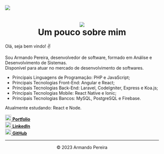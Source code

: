 <!-- BANNER OU LOGO -->
<h1>
<img src="https://ik.imagekit.io/mnbr5uwksus/ADSoftware/banner-ads_HKJ-B9hUel.jpg">
</h1>

<!-- DESCRIÇÃO -->
<center><h1>
<img rel="icon" src="https://ik.imagekit.io/mnbr5uwksus/Icons/icon_1GAtanMp0.png" type="image/gif"><br>
Um pouco sobre mim
</h1></center>

<p>Olá, seja bem vindo! ✌</p>   

<p>Sou Armando Pereira, desenvolvedor de software, formado em Análise e Desenvolvimento de Sistemas.<br>
Disponível para atuar no mercado de desenvolvimento de softwares.</p>

<ul>
  <li>Principais Linguagens de Programação: PHP e JavaScript; <br></li>
  <li>Principais Tecnologias Front-End: Angular e React; <br></li>
  <li>Principais Tecnologias Back-End: Laravel, CodeIgniter, Express e Koa.js; <br></li>
  <li>Principais Tecnologias Mobile: React Native e Ionic; <br></li>
  <li>Principais Tecnologias Bancos: MySQL, PostgreSQL e Firebase. <br></li>
</ul>

<p>Atualmente estudando: React e Node.</p>

<!-- Portfolio -->
<a target="_blank" aling="center" href="https://portfolio-react-zeta-steel.vercel.app/">
  <img width="20px" height="20px" rel="icon" src="https://cdn-icons-png.flaticon.com/512/5024/5024509.png" type="image/gif">
  <b>Portfolio</b>
</a>

<br>
<!-- LinkedIn -->
<a target="_blank" aling="center" href="https://www.linkedin.com/in/armando-pereira19">
  <img width="20px" height="20px" rel="icon" src="https://ik.imagekit.io/mnbr5uwksus/Icons/linkedin-16_HxYEL0Hyz.png" type="image/gif">
  <b>LinkedIn</b>
</a>

<br>
<!-- GitHub -->
<a target="_blank" aling="center" href="https://github.com/Apvictor">
  <img width="20px" height="20px" rel="icon" src="https://ik.imagekit.io/mnbr5uwksus/Icons/github-azul-16_9qp9n_vdj.png" type="image/gif">
  <b>GitHub</b>
</a>

<hr>
<center>&copy 2023 Armando Pereira </center>
